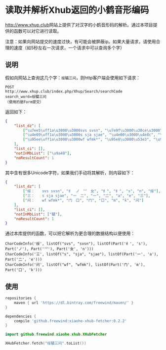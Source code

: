 读取并解析Xhub返回的小鹤音形编码
==================

<http://www.xhup.club>网站上提供了对汉字的小鹤音形码的解析。通过本项目提供的函数可以对它进行读取。

注意：如果向网站提交的速度过快，有可能会被屏蔽ip。如果大量请求，请使用合理的速度（如5秒左右一次请求，一个请求中可以查询多个字）

说明
---

假如向网站上查询这几个字：`绥驈三问`，则http客户端会使用如下请求：

```
POST
http://www.xhup.club/index.php/Xhup/Search/searchCode
search_word=绥驈三问
（使用的是Form提交）
```

返回如下：

```json
{
    "list_dz": [
        ["\u7ee5\uff1a\u3000\u3000svs svsn", "\u7e9f\u3000\u30ce\u3000\u2e8d\u3000\u5973", "\u7e9f", "\u5973", "s", "n", "\u7ee5"],
        ["\u4e09\uff1a\u3000\u3000s sja sjae", "\u4e00\u3000\u4e8c", "\u4e00", "\u4e8c", "a", "e", "\u4e09"],
        ["\u95ee\uff1a\u3000\u3000wf wfmk*", "\u95e8\u3000\u53e3", "\u95e8", "\u53e3", "m", "k", "\u95ee"]
    ],
    "list_ci": [],
    "notInMbList": ["\u9a48"],
    "noResultCount": 1
}
```

其中含有很多Unicode字符，如果我们手动将其解析，则内容如下：

```json
{
    "list_dz": [
        ["绥：　　svs svsn", "纟　ノ　⺍　女", "纟", "纟", "s", "n", "绥"],
        ["三：　　s sja sjae", "一　二", "一", "二", "a", "e", "三"],
        ["问：　　wf wfmk*", "门　口", "门", "口", "m", "k", "问"]
    ],
    "list_ci": [],
    "notInMbList": ["驈"],
    "noResultCount": 1
}
```

通过本库提供的函数，可以把它解析为更合理的数据结构以便使用：

```
CharCodeInfo('绥', listOf("svs", "svsn"), listOf(Part('纟', 's'), Part('ノ'), Part('⺍'), Part('女', 'n')))
CharCodeInfo('三', listOf("s", "sja", "sjae"), listOf(Part('一', 'a'), Part('二', 'e')))
CharCodeInfo('问', listOf("wf", "wfmk"), listOf(Part('门', 'm'), Part('口', 'k')))
```

使用
---

```gradle
repositories {
    maven { url 'https://dl.bintray.com/freewind/maven/' }
}

dependencies {
    compile 'github.freewind:xiaohe-xhub-fetcher:0.2.2'
}
```

```kotlin
import github.freewind.xiaohe.xhub.XHubFetcher

XHubFetcher.fetch("绥驈三问".toList())
```